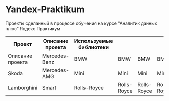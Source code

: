# Yandex-Praktikum
Проекты сделанный в процессе обучения на курсе "Аналитик данных плюс" Яндекс Практикум
<table>
  <tbody>
    <tr>
      <th>Проект</th>
      <th>Описание проекта</th>
      <th>Используемые библиотеки</th>
    </tr>
    <tr>
      <td>Описание проекта</td>
      <td>Mercedes-Benz</td>
      <td>BMW</td>
      <td>BMW</td>
      <td>BMW</td>
      <td>BMW</td>
    </tr>
    <tr>
      <td>Skoda</td>
      <td>Mercedes-AMG</td>
      <td>Mini</td>
      <td>Mini</td>
      <td>Mini</td>
      <td>Mini</td>
    </tr>
    <tr>
      <td>Lamborghini</td>
      <td>Smart</td>
      <td>Rolls-Royce</td>
      <td>Rolls-Royce</td>
      <td>Rolls-Royce</td>
      <td>Rolls-Royce</td>
    </tr>
  </tbody>
</table>
